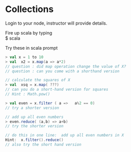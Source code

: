 <link rel='stylesheet' href='../assets/css/main.css'/>

# Collections

Login to your node, instructor will provide details.

Fire up scala by typing   
    $  scala

Try these in scala prompt

```scala
> val x = 1 to 10
> val  x2 = x.map(a => a*2)   
// question : did map operation change the value of X?
// question : can you come with a shorthand version
```

```scala
// calculate the squares of X
> val  xsq = x.map( ???)
// can you do a short-hand version for squares
// Hint : Math.pow()
```

```scala
> val even = x.filter ( a =>   a%2 == 0)  
// try a shorter version
```

```scala
// add up all even numbers
> even.reduce( (a,b) => a+b)  
// try the shorter version
```

```scala
// do this in one line:  add up all even numbers in X
Hint:  x.filter().reduce()
// also try the short hand version
```

